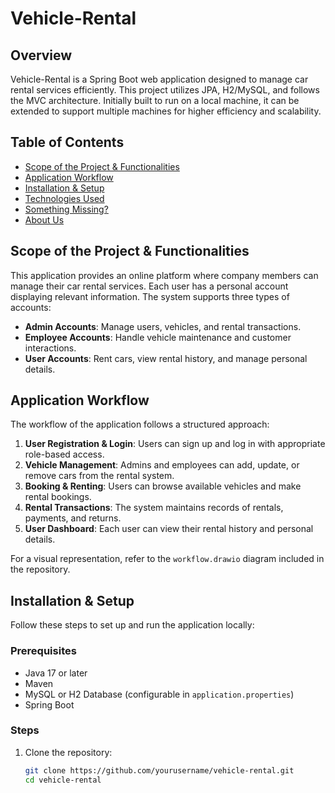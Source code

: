 # Vehicle-Rental

## Overview
Vehicle-Rental is a Spring Boot web application designed to manage car rental services efficiently. This project utilizes JPA, H2/MySQL, and follows the MVC architecture. Initially built to run on a local machine, it can be extended to support multiple machines for higher efficiency and scalability.

## Table of Contents
- [Scope of the Project & Functionalities](#scope-of-the-project--functionalities)
- [Application Workflow](#application-workflow)
- [Installation & Setup](#installation--setup)
- [Technologies Used](#technologies-used)
- [Something Missing?](#something-missing)
- [About Us](#about-us)

## Scope of the Project & Functionalities
This application provides an online platform where company members can manage their car rental services. Each user has a personal account displaying relevant information. The system supports three types of accounts:

- **Admin Accounts**: Manage users, vehicles, and rental transactions.
- **Employee Accounts**: Handle vehicle maintenance and customer interactions.
- **User Accounts**: Rent cars, view rental history, and manage personal details.

## Application Workflow
The workflow of the application follows a structured approach:
1. **User Registration & Login**: Users can sign up and log in with appropriate role-based access.
2. **Vehicle Management**: Admins and employees can add, update, or remove cars from the rental system.
3. **Booking & Renting**: Users can browse available vehicles and make rental bookings.
4. **Rental Transactions**: The system maintains records of rentals, payments, and returns.
5. **User Dashboard**: Each user can view their rental history and personal details.

For a visual representation, refer to the `workflow.drawio` diagram included in the repository.

## Installation & Setup
Follow these steps to set up and run the application locally:

### Prerequisites
- Java 17 or later
- Maven
- MySQL or H2 Database (configurable in `application.properties`)
- Spring Boot

### Steps
1. Clone the repository:
   ```sh
   git clone https://github.com/yourusername/vehicle-rental.git
   cd vehicle-rental
